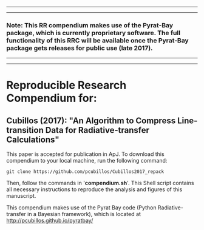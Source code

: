 ***
***
### Note: This RR compendium makes use of the Pyrat-Bay package, which is currently proprietary software. The full functionality of this RRC will be available once the Pyrat-Bay package gets releases for public use (late 2017).  
***
***

# Reproducible Research Compendium for:

## Cubillos (2017): "An Algorithm to Compress Line-transition Data for Radiative-transfer Calculations"

This paper is accepted for publication in ApJ. To download this compendium to your local machine, run the following command:
```shell
git clone https://github.com/pcubillos/Cubillos2017_repack
```
Then, follow the commands in '**compendium.sh**'.  This Shell script contains all necessary instructions to reproduce the analysis and figures of this manuscript.

This compendium makes use of the Pyrat Bay code (Python Radiative-transfer in a Bayesian framework), which is located at http://pcubillos.github.io/pyratbay/
